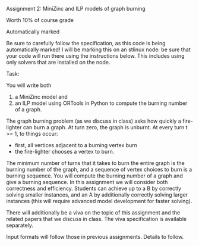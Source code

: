 Assignment 2: MiniZinc and ILP models of graph burning

Worth 10% of course grade

Automatically marked

Be sure to carefully follow the specification, as this code is being automatically marked!
I will be marking this on an stlinux node: be sure that your code will run there using the instructions below. This includes using only solvers that are installed on the node. 

Task: 

You will write both 
1) a MiniZinc model and 
2) an ILP model using ORTools in Python 
to compute the burning number of a graph.  

The graph burning problem (as we discuss in class) asks how quickly a fire-lighter can burn a graph.  At turn zero, the graph is unburnt.  At every turn t >= 1, to things occur:
- first, all vertices adjacent to a burning vertex burn
- the fire-lighter chooses a vertex to burn.  

The minimum number of turns that it takes to burn the entire graph is the burning number of the graph, and a sequence of vertex choices to burn is a burning sequence.  You will compute the burning number of a graph and give a burning sequence.  In this assignment we will consider both correctness and efficiency.  Students can achieve up to a B by correctly solving smaller instances, and an A by additionally correctly solving larger instances (this will require advanced model development for faster solving). 

There will additionally be a viva on the topic of this assignment and the related papers that we discuss in class.  The viva specification is available separately.  

Input formats will follow those in previous assignments.  Details to follow.  



